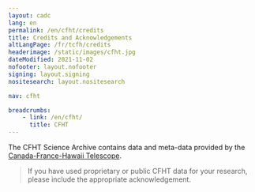 ```yaml
---
layout: cadc
lang: en
permalink: /en/cfht/credits
title: Credits and Acknowledgements
altLangPage: /fr/tcfh/credits
headerimage: /static/images/cfht.jpg
dateModified: 2021-11-02
nofooter: layout.nofooter
signing: layout.signing
nositesearch: layout.nositesearch

nav: cfht

breadcrumbs:
    - link: /en/cfht/
      title: CFHT
---
```


<div class="about_text">
<p>
The CFHT Science Archive contains data and meta-data provided by the
  <a rel="external" href="http://www.cfht.hawaii.edu" class="ui-link">Canada-France-Hawaii Telescope</a>.
</p>

<blockquote>
  If you have used proprietary or public CFHT data for your research, please include the appropriate acknowledgement.
</blockquote>
</div>
